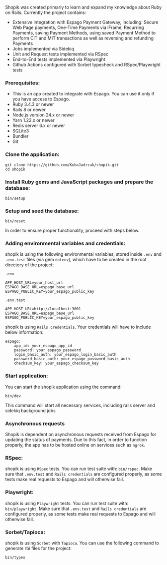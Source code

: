 Shopik was created primarly to learn and expand my knowledge about Ruby on Rails. Currently the project contains:

- Extensive integration with Espago Payment Gateway, including: Secure Web Page payments, One-Time Payments via iFrame, Recurring Payments, saving Payment Methods, using saved Payment Method to perform CIT and MIT transactions as well as reversing and refunding Payments
- Jobs implemented via Sidekiq
- Unit and Request tests implemented via RSpec
- End-to-End tests implemented via Playwright
- Github Actions configured with Sorbet typecheck and RSpec/Playwright tests


### Prerequisites:

- This is an app created to integrate with Espago. You can use it only if you have access to Espago.
- Ruby 3.4.3 or newer
- Rails 8 or newer
- Node.js version 24.x or newer
- Yarn 1.22.x or newer
- Redis server 6.x or newer
- SQLite3
- Bundler
- Git

### Clone the application:

```
git clone https://github.com/KubaJadrzak/shopik.git
cd shopik
```
### Install Ruby gems and JavaScript packages and prepare the database:
```
bin/setup
```
### Setup and seed the database:
```
bin/reset
```

In order to ensure proper functionality, proceed with steps below.

### Adding environmental variables and credentials:

shopik is using the following environmental variables, stored inside `.env` and `.env.test` files (via gem `dotenv`), which have to be created in the root directory of the project:

`.env`
```
APP_HOST_URL=your_host_url
ESPAGO_BASE_URL=espago_base_url
ESPAGO_PUBLIC_KEY=your_espago_public_key
```

`.env.test`

```
APP_HOST_URL=http://localhost:3001
ESPAGO_BASE_URL=espago_base_url
ESPAGO_PUBLIC_KEY=your_espago_public_key
```

shopik is using `Rails credentials`. Your credentials will have to include below information:

```
espago:
    app_id: your_espago_app_id
    password: your_espago_password
    login_basic_auth: your_espago_login_basic_auth
    password_basic_auth: your_espago_password_basic_auth
    checksum_key: your_espago_checksum_key
```
### Start application:

You can start the shopik application using the command:
```
bin/dev
```
This command will start all necessary services, including rails server and sidekiq background jobs

### Asynchronous requests

Shopik is dependent on asynchronous requests received from Espago for updating the status of payments. Due to this fact, in order to function properly, the app has to be hosted online on services such as `ngrok`.

### RSpec: 

shopik is using `RSpec` tests. You can run test suite with: `bin/rspec`. Make sure that `.env.test` and `Rails credentials` are configured properly, as some tests make real requests to Espago and will otherwise fail.

### Playwright: 

shopik is using `Playwright` tests. You can run test suite with: `bin/playwright`. Make sure that `.env.test` and `Rails credentials` are configured properly, as some tests make real requests to Espago and will otherwise fail.

### Sorbet/Tapioca:

shopik is using `Sorbet` with `Tapioca`. You can use the following command to generate rbi files for the project:
```
bin/types
```


